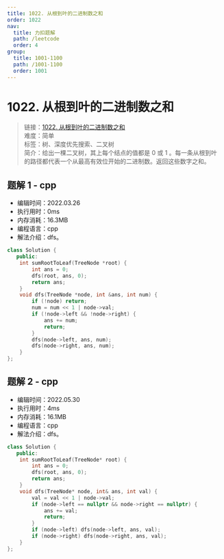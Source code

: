 ```yaml
---
title: 1022. 从根到叶的二进制数之和
order: 1022
nav:
  title: 力扣题解
  path: /leetcode
  order: 4
group:
  title: 1001-1100
  path: /1001-1100
  order: 1001
---
```


# 1022. 从根到叶的二进制数之和

> 链接：[1022. 从根到叶的二进制数之和](https://leetcode-cn.com/problems/available-captures-for-rook/)  
> 难度：简单  
> 标签：树、深度优先搜索、二叉树  
> 简介：给出一棵二叉树，其上每个结点的值都是 0 或 1 。每一条从根到叶的路径都代表一个从最高有效位开始的二进制数。返回这些数字之和。

## 题解 1 - cpp

- 编辑时间：2022.03.26
- 执行用时：0ms
- 内存消耗：16.3MB
- 编程语言：cpp
- 解法介绍：dfs。

```cpp
class Solution {
   public:
    int sumRootToLeaf(TreeNode *root) {
        int ans = 0;
        dfs(root, ans, 0);
        return ans;
    }
    void dfs(TreeNode *node, int &ans, int num) {
        if (!node) return;
        num = num << 1 | node->val;
        if (!node->left && !node->right) {
            ans += num;
            return;
        }
        dfs(node->left, ans, num);
        dfs(node->right, ans, num);
    }
};
```

## 题解 2 - cpp

- 编辑时间：2022.05.30
- 执行用时：4ms
- 内存消耗：16.1MB
- 编程语言：cpp
- 解法介绍：dfs。

```cpp
class Solution {
   public:
    int sumRootToLeaf(TreeNode* root) {
        int ans = 0;
        dfs(root, ans, 0);
        return ans;
    }
    void dfs(TreeNode* node, int& ans, int val) {
        val = val << 1 | node->val;
        if (node->left == nullptr && node->right == nullptr) {
            ans += val;
            return;
        }
        if (node->left) dfs(node->left, ans, val);
        if (node->right) dfs(node->right, ans, val);
    }
};
```
